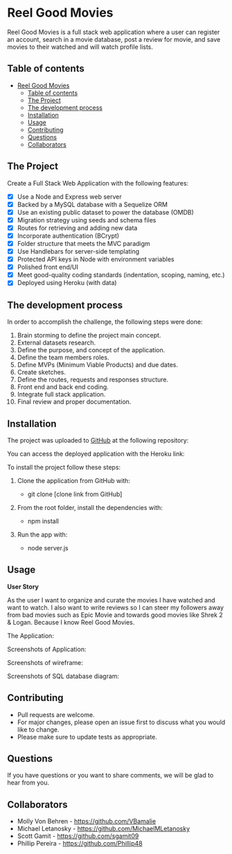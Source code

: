 # Reel Good Movies

Reel Good Movies is a full stack web application where a user can register an account, search in a movie database, post a review for movie, and save movies to their watched and will watch profile lists.  

## Table of contents

- [Reel Good Movies](#reel-good-movies)
  - [Table of contents](#table-of-contents)
  - [The Project](#the-project)
  - [The development process](#the-development-process)
  - [Installation](#installation)
  - [Usage](#usage)
  - [Contributing](#contributing)
  - [Questions](#questions)
  - [Collaborators](#collaborators)

## The Project

Create a Full Stack Web Application with the following features:

- [x] Use a Node and Express web server
- [x] Backed by a MySQL database with a Sequelize ORM
- [x] Use an existing public dataset to power the database (OMDB)
- [x] Migration strategy using seeds and schema files
- [x] Routes for retrieving and adding new data
- [x] Incorporate authentication (BCrypt)
- [x] Folder structure that meets the MVC paradigm
- [x] Use Handlebars for server-side templating
- [x] Protected API keys in Node with environment variables
- [x] Polished front end/UI
- [x] Meet good-quality coding standards (indentation, scoping, naming, etc.)
- [x] Deployed using Heroku (with data)

## The development process

In order to accomplish the challenge, the following steps were done:

1. Brain storming to define the project main concept.
2. External datasets research.
3. Define the purpose, and concept of the application.
4. Define the team members roles.
5. Define MVPs (Minimum Viable Products) and due dates.
6. Create sketches.
7. Define the routes, requests and responses structure.
8. Front end and back end coding.
9. Integrate full stack application.
10. Final review and proper documentation.

## Installation

The project was uploaded to [GitHub](https://github.com/) at the following repository:

You can access the deployed application with the Heroku link:

To install the project follow these steps:

1. Clone the application from GitHub with:

   - git clone [clone link from GitHub]

2. From the root folder, install the dependencies with:

   - npm install

3. Run the app with:
   - node server.js

## Usage

**User Story**

As the user I want to organize and curate the movies I have watched and want to watch. I also want to write reviews so I can steer my followers away from bad movies such as Epic Movie and towards good movies like Shrek 2 & Logan. Because I know Reel Good Movies.

The Application:

Screenshots of Application:

Screenshots of wireframe:

Screenshots of SQL database diagram:


## Contributing

- Pull requests are welcome.
- For major changes, please open an issue first to discuss what you would like to change.
- Please make sure to update tests as appropriate.

## Questions

If you have questions or you want to share comments, we will be glad to hear from you.

## Collaborators

- Molly Von Behren - https://github.com/VBamalie
- Michael Letanosky - https://github.com/MichaelMLetanosky
- Scott Gamit - https://github.com/sgamit09
- Phillip Pereira - https://github.com/Phillip48
